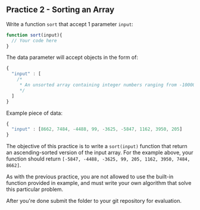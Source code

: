 ## Practice 2 - Sorting an Array

Write a function `sort` that accept 1 parameter `input`:

```javascript
function sort(input){
  // Your code here
}
```

The data parameter will accept objects in the form of:

```javascript
{
  "input" : [
    /*
     * An unsorted array containing integer numbers ranging from -10000 to 10000.
     */
  ]
}
```

Example piece of data:

```javascript
{
  "input" : [8662, 7484, -4488, 99, -3625, -5847, 1162, 3950, 205]
}
```

The objective of this practice is to write a `sort(input)` function that return an ascending-sorted version of the input array. For the example above, your function should return `[-5847, -4488, -3625, 99, 205, 1162, 3950, 7484, 8662]`.

As with the previous practice, you are not allowed to use the built-in function provided in example, and must write your own algorithm that solve this particular problem.

After you're done submit the folder to your git repository for evaluation.
